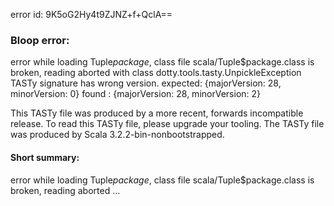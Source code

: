 error id: 9K5oG2Hy4t9ZJNZ+f+QclA==
### Bloop error:

error while loading Tuple$package$,
class file scala/Tuple$package.class is broken, reading aborted with class dotty.tools.tasty.UnpickleException
TASTy signature has wrong version.
 expected: {majorVersion: 28, minorVersion: 0}
 found   : {majorVersion: 28, minorVersion: 2}

This TASTy file was produced by a more recent, forwards incompatible release.
To read this TASTy file, please upgrade your tooling.
The TASTy file was produced by Scala 3.2.2-bin-nonbootstrapped.
#### Short summary: 

error while loading Tuple$package$,
class file scala/Tuple$package.class is broken, reading aborted ...